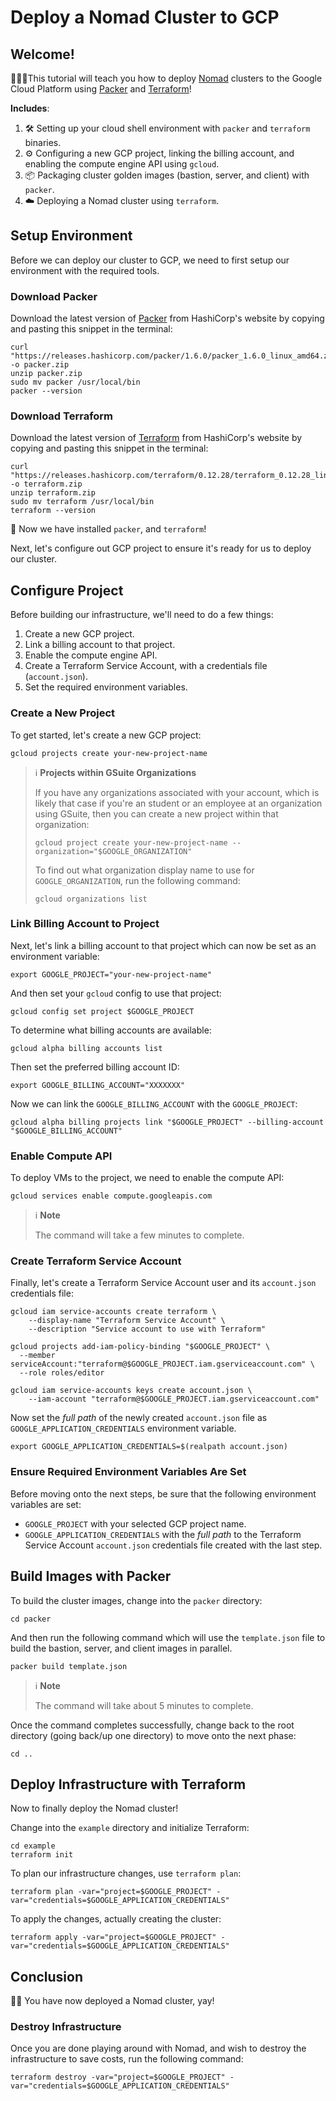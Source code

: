 # Deploy a Nomad Cluster to GCP

## Welcome!

👩🏽‍💻This tutorial will teach you how to deploy [Nomad](https://www.nomadproject.io/) clusters to the Google Cloud Platform using [Packer](https://www.packer.io/) and [Terraform](https://www.terraform.io/)!

**Includes**:

1. 🛠 Setting up your cloud shell environment with `packer` and `terraform` binaries.
2. ⚙️  Configuring a new GCP project, linking the billing account, and enabling the compute engine API using `gcloud`.
3. 📦 Packaging cluster golden images (bastion, server, and client) with `packer`.
4. ☁️  Deploying a Nomad cluster using `terraform`.

## Setup Environment

Before we can deploy our cluster to GCP, we need to first setup our environment with the required tools.

### Download Packer

Download the latest version of [Packer](https://www.packer.io/) from HashiCorp's website by copying and pasting this snippet in the terminal:

```console
curl "https://releases.hashicorp.com/packer/1.6.0/packer_1.6.0_linux_amd64.zip" -o packer.zip
unzip packer.zip
sudo mv packer /usr/local/bin
packer --version
```

### Download Terraform

Download the latest version of [Terraform](https://www.terraform.io/) from HashiCorp's website by copying and pasting this snippet in the terminal:

```console
curl "https://releases.hashicorp.com/terraform/0.12.28/terraform_0.12.28_linux_amd64.zip" -o terraform.zip
unzip terraform.zip
sudo mv terraform /usr/local/bin
terraform --version
```

🎉 Now we have installed `packer`, and `terraform`!

Next, let's configure out GCP project to ensure it's ready for us to deploy our cluster.

## Configure Project

Before building our infrastructure, we'll need to do a few things:

1. Create a new GCP project.
2. Link a billing account to that project.
3. Enable the compute engine API.
4. Create a Terraform Service Account, with a credentials file (`account.json`).
5. Set the required environment variables.

### Create a New Project

To get started, let's create a new GCP project:

```console
gcloud projects create your-new-project-name
```
> ℹ️  **Projects within GSuite Organizations**
>
> If you have any organizations associated with your account, which is likely that case if you're an student or an employee at an organization using GSuite, then you can create a new project within that organization:
>
> ```console
> gcloud project create your-new-project-name --organization="$GOOGLE_ORGANIZATION"
> ```
>
> To find out what organization display name to use for `GOOGLE_ORGANIZATION`, run the following command:
>
> ```console
> gcloud organizations list
> ```

### Link Billing Account to Project

Next, let's link a billing account to that project which can now be set as an environment variable:

```console
export GOOGLE_PROJECT="your-new-project-name"
```

And then set your `gcloud` config to use that project:

```console
gcloud config set project $GOOGLE_PROJECT
```

To determine what billing accounts are available:

```console
gcloud alpha billing accounts list
```

Then set the preferred billing account ID:

```console
export GOOGLE_BILLING_ACCOUNT="XXXXXXX"
```

Now we can link the `GOOGLE_BILLING_ACCOUNT` with the `GOOGLE_PROJECT`:

```console
gcloud alpha billing projects link "$GOOGLE_PROJECT" --billing-account "$GOOGLE_BILLING_ACCOUNT"
```

### Enable Compute API

To deploy VMs to the project, we need to enable the compute API:

```console
gcloud services enable compute.googleapis.com
```

> ℹ️  **Note**
>
> The command will take a few minutes to complete.

### Create Terraform Service Account

Finally, let's create a Terraform Service Account user and its `account.json` credentials file:

```console
gcloud iam service-accounts create terraform \
    --display-name "Terraform Service Account" \
    --description "Service account to use with Terraform"
```

```console
gcloud projects add-iam-policy-binding "$GOOGLE_PROJECT" \
  --member serviceAccount:"terraform@$GOOGLE_PROJECT.iam.gserviceaccount.com" \
  --role roles/editor
```

```console
gcloud iam service-accounts keys create account.json \
    --iam-account "terraform@$GOOGLE_PROJECT.iam.gserviceaccount.com"
```

Now set the *full path* of the newly created `account.json` file as `GOOGLE_APPLICATION_CREDENTIALS` environment variable.

```console
export GOOGLE_APPLICATION_CREDENTIALS=$(realpath account.json)
```

### Ensure Required Environment Variables Are Set

Before moving onto the next steps, be sure that the following environment variables are set:

* `GOOGLE_PROJECT` with your selected GCP project name.
* `GOOGLE_APPLICATION_CREDENTIALS` with the *full path* to the Terraform Service Account `account.json` credentials file created with the last step.

## Build Images with Packer

To build the cluster images, change into the `packer` directory:

```console
cd packer
```

And then run the following command which will use the `template.json` file to build the bastion, server, and client images in parallel.

```
packer build template.json
```

> ℹ️  **Note**
>
> The command will take about 5 minutes to complete.

Once the command completes successfully, change back to the root directory (going back/up one directory) to move onto the next phase:

```console
cd ..
```

## Deploy Infrastructure with Terraform

Now to finally deploy the Nomad cluster!

Change into the `example` directory and initialize Terraform:

```console
cd example
terraform init
```

To plan our infrastructure changes, use `terraform plan`:

```console
terraform plan -var="project=$GOOGLE_PROJECT" -var="credentials=$GOOGLE_APPLICATION_CREDENTIALS"
```

To apply the changes, actually creating the cluster:

```console
terraform apply -var="project=$GOOGLE_PROJECT" -var="credentials=$GOOGLE_APPLICATION_CREDENTIALS"
```

## Conclusion

👏🏽 You have now deployed a Nomad cluster, yay!

### Destroy Infrastructure

Once you are done playing around with Nomad, and wish to destroy the infrastructure to save costs, run the following command:

```console
terraform destroy -var="project=$GOOGLE_PROJECT" -var="credentials=$GOOGLE_APPLICATION_CREDENTIALS"
```
